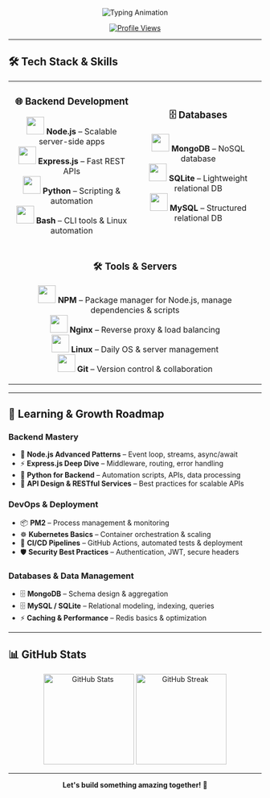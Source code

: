 <!-- 💫 Animated Typing Header -->
<p align="center">
  <img src="https://readme-typing-svg.demolab.com?font=Fira+Code&size=37&duration=2800&pause=500&color=FF007F&center=true&vCenter=true&width=600&lines=Hi%2C+I'm+./root+%F0%9F%91%8B;Passionate+Developer+%F0%9F%92%BB;Telegram+Bot+Builder+%F0%9F%A4%96;Open+Source+Contributor+%E2%9C%A8" alt="Typing Animation" />
</p>

<p align="center">
  <a href="https://github.com/dsrdotslashroot">
    <img src="https://komarev.com/ghpvc/?username=dsrdotslashroot&style=for-the-badge&color=blue" alt="Profile Views" />
  </a>
</p>

---

## 🛠 Tech Stack & Skills  

<table align="center">
<tr>
<td align="center" width="50%">

### 🌐 Backend Development  
<p>
  <img src="https://skillicons.dev/icons?i=nodejs" width="35"/> <b>Node.js</b> – Scalable server-side apps <br>
  <img src="https://skillicons.dev/icons?i=express" width="35"/> <b>Express.js</b> – Fast REST APIs <br>
  <img src="https://skillicons.dev/icons?i=python" width="35"/> <b>Python</b> – Scripting & automation <br>
  <img src="https://skillicons.dev/icons?i=bash" width="35"/> <b>Bash</b> – CLI tools & Linux automation <br>
</p>

</td>
<td align="center" width="50%">

### 🗄 Databases  
<p>
  <img src="https://skillicons.dev/icons?i=mongodb" width="35"/> <b>MongoDB</b> – NoSQL database <br>
  <img src="https://skillicons.dev/icons?i=sqlite" width="35"/> <b>SQLite</b> – Lightweight relational DB <br>
  <img src="https://skillicons.dev/icons?i=mysql" width="35"/> <b>MySQL</b> – Structured relational DB <br>
</p>

</td>
</tr>

<tr>
<td align="center" colspan="2">

### 🛠 Tools & Servers  
<p>
  <img src="https://skillicons.dev/icons?i=npm" width="35"/> <b>NPM</b> – Package manager for Node.js, manage dependencies & scripts <br>
  <img src="https://skillicons.dev/icons?i=nginx" width="35"/> <b>Nginx</b> – Reverse proxy & load balancing <br>
  <img src="https://skillicons.dev/icons?i=linux" width="35"/> <b>Linux</b> – Daily OS & server management <br>
  <img src="https://skillicons.dev/icons?i=git" width="35"/> <b>Git</b> – Version control & collaboration <br>
</p>

</td>
</tr>
</table>

---

## 🚀 Learning & Growth Roadmap  

### Backend Mastery
- 📘 **Node.js Advanced Patterns** – Event loop, streams, async/await  
- ⚡ **Express.js Deep Dive** – Middleware, routing, error handling  
- 🐍 **Python for Backend** – Automation scripts, APIs, data processing  
- 🔄 **API Design & RESTful Services** – Best practices for scalable APIs  

### DevOps & Deployment
- 📦 **PM2** – Process management & monitoring  
- ☸️ **Kubernetes Basics** – Container orchestration & scaling  
- 🔄 **CI/CD Pipelines** – GitHub Actions, automated tests & deployment  
- 🛡 **Security Best Practices** – Authentication, JWT, secure headers  

### Databases & Data Management
- 🗄 **MongoDB** – Schema design & aggregation  
- 🗄 **MySQL / SQLite** – Relational modeling, indexing, queries  
- ⚡ **Caching & Performance** – Redis basics & optimization  

---

## 📊 GitHub Stats  

<p align="center">
  <img src="https://github-readme-stats.vercel.app/api?username=dsrdotslashroot&show_icons=true&theme=radical" alt="GitHub Stats" height="180"/>
  <img src="https://github-readme-streak-stats.herokuapp.com/?user=dsrdotslashroot&theme=radical" alt="GitHub Streak" height="180"/>
</p>


---

<p align="center">
  <b>Let's build something amazing together! 🚀</b>
</p>
